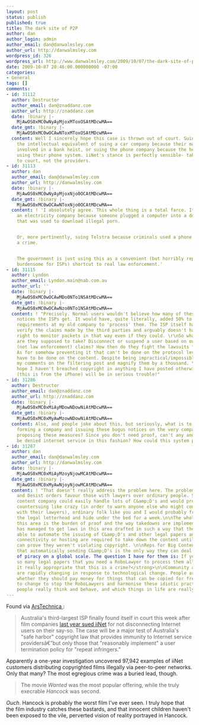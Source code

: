 ```yaml
---
layout: post
status: publish
published: true
title: The dark site of P2P
author: dan
author_login: admin
author_email: dan@danwalmsley.com
author_url: http://danwalmsley.com
wordpress_id: 326
wordpress_url: http://www.danwalmsley.com/2009/10/07/the-dark-site-of-p2p/
date: 2009-10-07 20:46:00.000000000 -07:00
categories:
- General
tags: []
comments:
- id: 31112
  author: Destructor
  author_email: dan@znaddanz.com
  author_url: http://znaddanz.com
  date: !binary |-
    MjAwOS0xMC0wNyAyMjoxMToxOSAtMDcwMA==
  date_gmt: !binary |-
    MjAwOS0xMC0wOCAwNToxMToxOSAtMDcwMA==
  content: Well I sincerely hope this case is thrown out of court. Suing the ISP is
    the intellectual equivalent of suing a car company because their make of car was
    involved in a bank heist, or suing the phone company because the heist was planned
    using their phone system. iiNet's stance is perfectly sensible- take the infringers
    to court, not the providers.
- id: 31113
  author: dan
  author_email: dan@danwalmsley.com
  author_url: http://danwalmsley.com
  date: !binary |-
    MjAwOS0xMC0wNyAyMjoxNjo0OCAtMDcwMA==
  date_gmt: !binary |-
    MjAwOS0xMC0wOCAwNToxNjo0OCAtMDcwMA==
  content: ! 'I absolutely agree. This whole thing is a total farce. It''s like suing
    an electricity company because someone plugged a computer into a domestic socket
    that was used to download illegal porn.


    Or, more pertinently, suing Telstra because criminals used a phone to organise
    a crime.


    The government is just using this as a convenient (but horribly repressive and
    burdensome for ISPs) shortcut to real law enforcement.'
- id: 31115
  author: Lyndon
  author_email: Lyndon.main@nab.com.au
  author_url: ''
  date: !binary |-
    MjAwOS0xMC0wOCAwMDo0NTo1NSAtMDcwMA==
  date_gmt: !binary |-
    MjAwOS0xMC0wOCAwNzo0NTo1NSAtMDcwMA==
  content: ! "Precisely. Normal users wouldn't believe how many of these damn infringement
    notices the ISPs get. It would have, quite literally, added 50% to the staffing
    requirements at my old company to 'process' them. The ISP itself has no way to
    verify the claims made by the third parties and arguably doesn't have the legal
    right to monitor packets in that way even if they could. \r\nSo what action, precisely,
    are they supposed to take? Disconnect or suspend a user based on outside commercial
    (not law enforcement) claims? How then do they fight the lawsuits from the users?
    As for somehow preventing it that can't be done on the protocol level it would
    have to be done on the content. Despite being impractical/impossible take
    my comments on the filtering post and magnify them by a thousand. \r\nI really
    hope I haven't breached copyright in anything I have posted otherwise vodafone
    (this is from the iPhone) will be in serious trouble!"
- id: 31286
  author: Destructor
  author_email: dan@znaddanz.com
  author_url: http://znaddanz.com
  date: !binary |-
    MjAwOS0xMC0xMiAyMDowNDowNiAtMDcwMA==
  date_gmt: !binary |-
    MjAwOS0xMC0xMyAwMzowNDowNiAtMDcwMA==
  content: Also, and people joke about this, but seriously, what is to stop someone
    forming a company and issuing these bogus notices on the very companies that are
    proposing these measures? Since you don't need proof, can't any and all companies
    be denied internet service in this fashion? How could this system possibly work?
- id: 31287
  author: dan
  author_email: dan@danwalmsley.com
  author_url: http://danwalmsley.com
  date: !binary |-
    MjAwOS0xMC0xMiAyMzoyNjowMCAtMDcwMA==
  date_gmt: !binary |-
    MjAwOS0xMC0xMyAwNjoyNjowMCAtMDcwMA==
  content: ! "That doesn't really address the problem here. The problem is that Cease
    and Desist orders favour those with lawyers over ordinary people. So while a large
    content company could easily handle lots of C&amp;D's and would probably start
    countersuing like crazy (in order to warn anyone else who might consider tangling
    with their lawyers), ordinary folk like you and I would probably freak out at
    the legal letterhead and hide under the bed for a week.\n\nThe whole problem with
    this area is the burden of proof and the way takedowns are implemented. Big Content
    has managed to get laws in this area drafted in such a way that they can more-or-less
    able to automate the issuing of C&amp;D's and other legal papers and sites providing
    connectivity or hosting are required to take down the content until the defendant
    can prove they weren't violating copyright. \n\nReps for Big Content will argue
    that automatically sending C&amp;D's is the only way they can deal with the magnitude
    of piracy on a global scale. The question I have for them is: If you are sending
    so many legal papers that you need a RoboLawyer to process them all, <strong>is
    it really appropriate that this is a crime?</strong>\n\nCommunity attitudes
    are rapidly changing in response to technological change. People are questioning
    whether they should pay money for things that can be copied for free. Laws need
    to change to stop the RoboLawyers and harmonise these idiotic practices with how
    people really think and behave, and which things in life are really worth money."
---
```

Found via <a href="http://arstechnica.com/tech-policy/news/2009/10/australian-isp-in-court-for-not-disconnecting-users.ars">ArsTechnica </a>:<br /><blockquote>Australia's third-largest ISP finally found itself in court this week after film companies <a href="http://arstechnica.com/tech-policy/news/2008/11/inaction-on-disconnect-pleas-at-root-of-aussie-isp-lawsuit.ars">last year sued iiNet</a> for not disconnecting Internet users on their say-so. The case will be a major test of Australia's "safe harbor" copyright law that provides immunity to Internet service providers&acirc;&euro;&rdquo;but only those that "reasonably implement" a user termination policy for "repeat infringers."<br /></blockquote>Apparently a one-year investigation uncovered 97,942 examples of iiNet customers distributing copyrighted films illegally via peer-to-peer networks. Only that many? The most egregious crime was a buried lead, though. <br /><blockquote>The movie <em>Wanted</em> was the most popular offering, while the truly execrable <em>Hancock</em> was second.<br /></blockquote><i>Ouch</i>. Hancock is probably the worst film I've ever seen. I truly hope that the film industry catches these bastards, and that innocent children haven't been exposed to the vile, perverted vision of reality portrayed in Hancock.<br /><br /><br /><br /><br /><br /><div class="zemanta-pixie"><img class="zemanta-pixie-img" alt="" src="http://img.zemanta.com/pixy.gif?x-id=154d6bae-fa0c-8828-a2e1-735737b9f65b" /></div>
